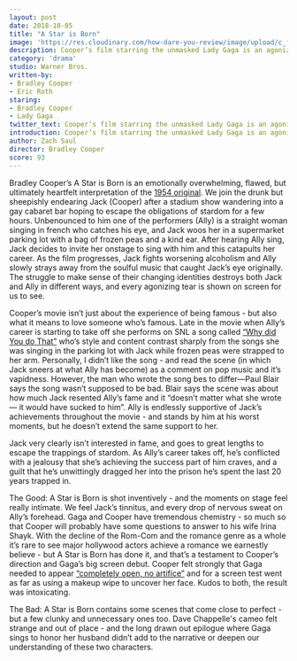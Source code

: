 ```yaml
---
layout: post
date: 2018-10-05
title: "A Star is Born"
image: 'https://res.cloudinary.com/how-dare-you-review/image/upload/c_fill,h_399,w_760/v1529788824/a-star-is-born.jpg'
description: Cooper’s film starring the unmasked Lady Gaga is an agonizing, surprising, flawed but heartfelt examination of stardom.     
category: 'drama'
studio: Warner Bros.
written-by: 
- Bradley Cooper
- Eric Roth
staring:
- Bradley Cooper 
- Lady Gaga 
twitter_text: Cooper’s film starring the unmasked Lady Gaga is an agonizing, surprising, flawed but heartfelt examination of stardom.    
introduction: Cooper’s film starring the unmasked Lady Gaga is an agonizing, surprising, flawed but heartfelt examination of stardom.    
author: Zach Saul
director: Bradley Cooper
score: 93 
---
```




Bradley Cooper’s A Star is Born is an emotionally overwhelming, flawed, but ultimately heartfelt interpretation of the [1954 original](https://en.wikipedia.org/wiki/A_Star_Is_Born_(1954_film)). We join the drunk but sheepishly endearing Jack (Cooper) after a stadium show wandering into a gay cabaret bar hoping to escape the obligations of stardom for a few hours. Unbenounced to him one of the performers (Ally) is a straight woman singing in french who catches his eye, and Jack woos her in a supermarket parking lot with a bag of frozen peas and a kind ear. After hearing Ally sing, Jack decides to invite her onstage to sing with him and this catapults her career. As the film progresses, Jack fights worsening alcoholism and Ally slowly strays away from the soulful music that caught Jack’s eye originally. The struggle to make sense of their changing identities destroys both Jack and Ally in different ways, and every agonizing tear is shown on screen for us to see.  

Cooper’s movie isn’t just about the experience of being famous - but also what it means to love someone who’s famous. Late in the movie when Ally’s career is starting to take off she performs on SNL a song called [“Why did You do That”](https://www.youtube.com/watch?v=GKhOP1qk27c) who’s style and content contrast sharply from the songs she was singing in the parking lot with Jack while frozen peas were strapped to her arm. Personally, I didn’t like the song - and read the scene (in which Jack sneers at what Ally has become) as a comment on pop music and it’s vapidness. However, the man who wrote the song bes to differ—Paul Blair says the song wasn’t supposed to be bad. Blair says the scene was about how much Jack resented Ally’s fame and it “doesn’t matter what she wrote — it would have sucked to him”. Ally is endlessly supportive of Jack’s achievements throughout the movie - and stands by him at his worst moments, but he doesn’t extend the same support to her. 

Jack very clearly isn’t interested in fame, and goes to great lengths to escape the trappings of stardom. As Ally’s career takes off, he’s conflicted with a jealousy that she’s achieving the success part of him craves, and a guilt that he’s unwittingly dragged her into the prison he’s spent the last 20 years trapped in. 

The Good: A Star is Born is shot inventively - and the moments on stage feel really intimate. We feel Jack’s tinnitus, and every drop of nervous sweat on Ally’s forehead. Gaga and Cooper have tremendous chemistry - so much so that Cooper will probably have some questions to answer to his wife Irina Shayk. With the decline of the Rom-Com and the romance genre as a whole it’s rare to see major hollywood actors achieve a romance we earnestly believe - but A Star is Born has done it, and that’s a testament to Cooper’s direction and Gaga’s big screen debut. Cooper felt strongly that Gaga needed to appear [“completely open, no artifice”](http://www.vulture.com/2018/08/bradley-cooper-once-took-off-lady-gagas-makeup-with-a-wipe.html) and for a screen test went as far as using a makeup wipe to uncover her face. Kudos to both, the result was intoxicating. 

The Bad: A Star is Born contains some scenes that come close to perfect - but a few clunky and unnecessary ones too. Dave Chappelle's cameo felt strange and out of place - and the long drawn out epilogue where Gaga sings to honor her husband didn’t add to the narrative or deepen our understanding of these two characters. 
